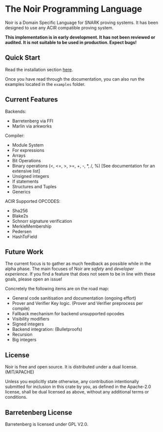 # The Noir Programming Language

Noir is a Domain Specific Language for SNARK proving systems. It has been designed to use any ACIR compatible proving system.

**This implementation is in early development. It has not been reviewed or audited. It is not suitable to be used in production. Expect bugs!**

## Quick Start

Read the installation section [here](https://noir-lang.github.io/book/getting_started/nargo/installation.html).

Once you have read through the documentation, you can also run the examples located in the `examples` folder.

## Current Features

Backends:

 - Barretenberg via FFI
 - Marlin via arkworks

Compiler:

 - Module System
 - For expressions
 - Arrays
 - Bit Operations
 - Binary operations (<, <=, >, >=, +, -, *, /, %) [See documentation for an extensive list]
 - Unsigned integers
 - If statements
 - Structures and Tuples
 - Generics

ACIR Supported OPCODES:

 - Sha256
 - Blake2s
 - Schnorr signature verification
 - MerkleMembership
 - Pedersen
 - HashToField

## Future Work

The current focus is to gather as much feedback as possible while in the alpha phase. The main focuses of Noir are _safety_ and _developer experience_. If you find a feature that does not seem to be in line with these goals, please open an issue!

Concretely the following items are on the road map:

- General code sanitisation and documentation (ongoing effort)
- Prover and Verifier Key logic. (Prover and Verifier preprocess per compile)
- Fallback mechanism for backend unsupported opcodes
- Visibility modifiers
- Signed integers
- Backend integration: (Bulletproofs)
- Recursion
- Big integers

## License

Noir is free and open source. It is distributed under a dual license. (MIT/APACHE)

Unless you explicitly state otherwise, any contribution intentionally submitted for inclusion in this crate by you, as defined in the Apache-2.0 license, shall be dual licensed as above, without any additional terms or conditions.

## Barretenberg License

Barretenberg is licensed under GPL V2.0.
